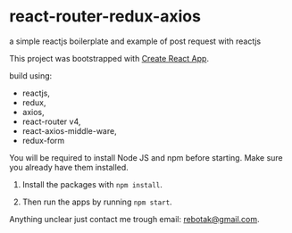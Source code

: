# react-router-redux-axios
a simple reactjs boilerplate and example of post request with reactjs 

This project was bootstrapped with [Create React App](https://github.com/facebookincubator/create-react-app). 

build using:
- reactjs,
- redux,
- axios,
- react-router v4,
- react-axios-middle-ware,
- redux-form

You will be required to install Node JS and npm before starting. Make sure you already have them installed.

1. Install the packages with ```npm install```.

2. Then run the apps by running ```npm start```.

Anything unclear just contact me trough email: [rebotak@gmail.com](mailto:rebotak@gmail.com).
